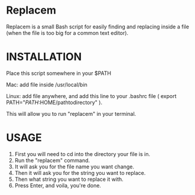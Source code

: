 Replacem
==========

Replacem is a small Bash script for easily finding and replacing inside a file (when the file is too big for a common text editor).

INSTALLATION
============

Place this script somewhere in your $PATH

Mac: add file inside /usr/local/bin

Linux:  add file anywhere, and add this line to your .bashrc file ( export PATH="$PATH:$HOME/pathtodirectory" ). 

This will allow you to run "replacem" in your terminal. 

USAGE
=====

1. First you will need to cd into the directory your file is in. 
2. Run the "replacem" command. 
3. It will ask you for the file name you want change.
4. Then it will ask you for the string you want to replace. 
5. Then what string you want to replace it with.
6. Press Enter, and voila, you're done. 

